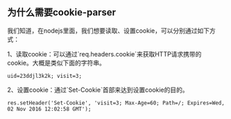## 为什么需要cookie-parser

我们知道，在nodejs里面，我们想要读取、设置cookie，可以分别通过如下方式：

1、读取cookie：可以通过\`req.headers.cookie\`来获取HTTP请求携带的cookie。大概是类似下面的字符串。

```
uid=23ddjl3k2k; visit=3; 
```

2、设置cookie：通过\`Set-Cookie\`首部来达到设置cookie的目的。

```
res.setHeader('Set-Cookie', 'visit=3; Max-Age=60; Path=/; Expires=Wed, 02 Nov 2016 12:02:58 GMT');
```

